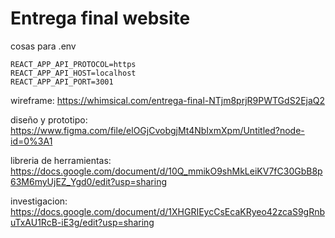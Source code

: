 # Entrega final website

cosas para .env

```
REACT_APP_API_PROTOCOL=https
REACT_APP_API_HOST=localhost
REACT_APP_API_PORT=3001
```

wireframe: https://whimsical.com/entrega-final-NTjm8prjR9PWTGdS2EjaQ2

diseño y prototipo: https://www.figma.com/file/elOGjCvobgjMt4NbIxmXpm/Untitled?node-id=0%3A1

libreria de herramientas: https://docs.google.com/document/d/10Q_mmikO9shMkLeiKV7fC30GbB8p63M6myUjEZ_Ygd0/edit?usp=sharing

investigacion: https://docs.google.com/document/d/1XHGRIEycCsEcaKRyeo42zcaS9gRnbuTxAU1RcB-iE3g/edit?usp=sharing